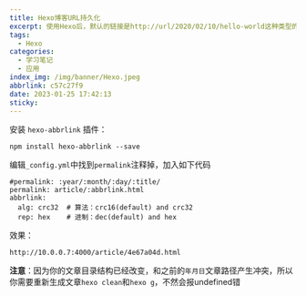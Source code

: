 ```yaml
---
title: Hexo博客URL持久化
excerpt: 使用Hexo后，默认的链接是http://url/2020/02/10/hello-world这种类型的，这是由年/月/日/标题组成。如果调整过日期会变化，还有就是标题是中文或存在特殊符号的时候这样的链接可能就有问题
tags:
  - Hexo
categories:
  - 学习笔记
  - 应用
index_img: /img/banner/Hexo.jpeg
abbrlink: c57c27f9
date: 2023-01-25 17:42:13
sticky:
---
```



安装 `hexo-abbrlink` 插件：

```text
npm install hexo-abbrlink --save
```

编辑`_config.yml`中找到`permalink`注释掉，加入如下代码

```text
#permalink: :year/:month/:day/:title/
permalink: article/:abbrlink.html
abbrlink:
  alg: crc32  # 算法：crc16(default) and crc32
  rep: hex    # 进制：dec(default) and hex
```

效果：

```
http://10.0.0.7:4000/article/4e67a04d.html
```

**注意**：因为你的文章目录结构已经改变，和之前的`年月日`文章路径产生冲突，所以你需要重新生成文章`hexo clean`和`hexo g`，不然会报undefined错

